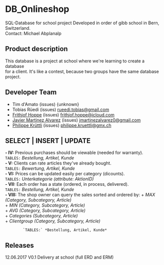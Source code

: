 # DB_Onlineshop
SQL-Database for school project
Developed in order of gibb school in Bern, Switzerland.    
Contact: Michael Abplanalp

## Product description
This database is a project at school where we're learning to create a database   
for a client. It's like a contest, because two groups have the same database project.

## Developer Team
- Tim d'Amato							(issues) {unknown}
- Tobias Rüedi							(issues) rueedi.tobias@gmail.com
- [Frithjof Hoppe](https://github.com/frithjofhoppe)								(issues) frithjof.hoppe@icloud.com
- [Javier Martinez Alvarez](https://github.com/javi36)								(issues) jmartinezalvarez0@gmail.com
- [Philippe Krüttli](https://github.com/kruettlip) 								(issues) philippe.kruettli@gmx.ch

## SELECT | INSERT | UPDATE
**- IV:**   Previous purchases should be viewable (needed for warranty).    
            `TABLES:` *Bestellung, Artikel, Kunde*    
**- V:**    Clients can rate articles they've already bought.    
            `TABLES:` *Bewertung, Artikel, Kunde*       
**- VI:**   Prices can be updated easily per category (dicounts).    
            `TABLES:` *Unterkategorie (attribute: AktionID)*        
**- VII:**  Each order has a state (ordered, in process, delivered).    
            `TABLES:` *Bestellung, Artikel, Kunde*         
**- VIII:** The shop owner can query the sales sorted and ordered by:
            + *MAX (Category, Subcategory, Article)*    
            + *MIN (Category, Subcategory, Article)*    
            + *AVG (Category, Subcategory, Article)*    
            + *Categories (Subcategory, Article)*    
            + *Clientgroup (Category, Subcategory, Article)*    
                
            `TABLES:` *Bestellung, Artikel, Kunde*        

## Releases
12.06.2017			V0.1	Delivery at school (full ERD and ERM)    
